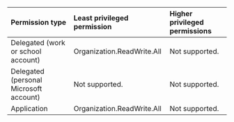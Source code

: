 |Permission type|Least privileged permission|Higher privileged permissions|
|:---|:---|:---|
|Delegated (work or school account)|Organization.ReadWrite.All|Not supported.|
|Delegated (personal Microsoft account)|Not supported.|Not supported.|
|Application|Organization.ReadWrite.All|Not supported.|

